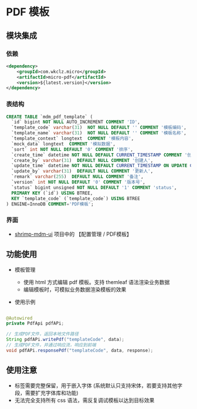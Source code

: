 # PDF 模板

## 模块集成

### 依赖
```xml
<dependency>
    <groupId>com.wkclz.micro</groupId>
    <artifactId>micro-pdf</artifactId>
    <version>${latest.version}</version>
</dependency>
```

### 表结构

```sql
CREATE TABLE `mdm_pdf_template` (
  `id` bigint NOT NULL AUTO_INCREMENT COMMENT 'ID',
  `template_code` varchar(31)  NOT NULL DEFAULT '' COMMENT '模板编码',
  `template_name` varchar(31)  NOT NULL DEFAULT '' COMMENT '模板名称',
  `template_context` longtext  COMMENT '模板内容',
  `mock_data` longtext  COMMENT '模拟数据',
  `sort` int NOT NULL DEFAULT '0' COMMENT '排序',
  `create_time` datetime NOT NULL DEFAULT CURRENT_TIMESTAMP COMMENT '创建时间',
  `create_by` varchar(31)  DEFAULT NULL COMMENT '创建人',
  `update_time` datetime NOT NULL DEFAULT CURRENT_TIMESTAMP ON UPDATE CURRENT_TIMESTAMP COMMENT '更新时间',
  `update_by` varchar(31)  DEFAULT NULL COMMENT '更新人',
  `remark` varchar(255)  DEFAULT NULL COMMENT '备注',
  `version` int NOT NULL DEFAULT '0' COMMENT '版本号',
  `status` bigint unsigned NOT NULL DEFAULT '1' COMMENT 'status',
  PRIMARY KEY (`id`) USING BTREE,
  KEY `template_code` (`template_code`) USING BTREE
) ENGINE=InnoDB COMMENT='PDF模板';
```

### 界面

- [shrimp-mdm-ui](https://github.com/shrimp-cloud/shrimp-mdm-ui) 项目中的 【配置管理 / PDF模板】



## 功能使用


- 模板管理
  - 使用 html 方式编辑 pdf 模板。支持 themleaf 语法渲染业务数据
  - 编辑模板时，可模拟业务数据渲染模板的效果


- 使用示例
```java

@Autowired
private PdfApi pdfAPi;

// 生成PDF文件，返回本地文件路径
String pdfAPi.writePdf("templateCode", data);
// 生成PDF文件，并通过响应流，响应到前端
void pdfAPi.responsePdf("templateCode", data, response);
```

## 使用注意

- <body>标签需要完整保留，用于嵌入字体 (系统默认只支持宋体，若要支持其他字段，需要扩充字体库和功能)
- 无法完全支持所有  css 语法，需反复调试模板以达到目标效果
